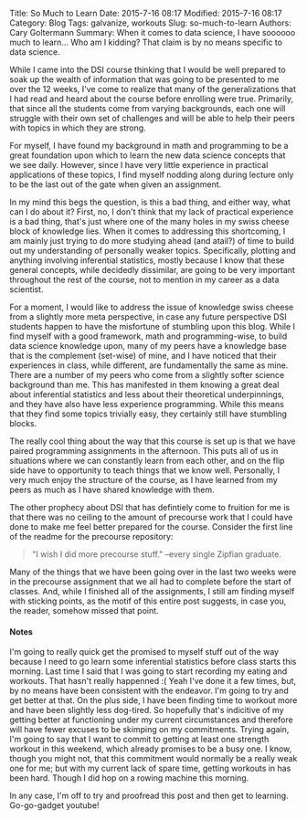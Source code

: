 Title: So Much to Learn
Date: 2015-7-16 08:17
Modified: 2015-7-16 08:17
Category: Blog
Tags: galvanize, workouts
Slug: so-much-to-learn
Authors: Cary Goltermann
Summary: When it comes to data science, I have soooooo much to learn... Who am I kidding? That claim is by no means specific to data science.

While I came into the DSI course thinking that I would be well prepared to soak up the wealth of information that was going to be presented to me over the 12 weeks, I've come to realize that many of the generalizations that I had read and heard about the course before enrolling were true. Primarily, that since all the students come from varying backgrounds, each one will struggle with their own set of challenges and will be able to help their peers with topics in which they are strong.

For myself, I have found my background in math and programming to be a great foundation upon which to learn the new data science concepts that we see daily. However, since I have very little experience in practical applications of these topics, I find myself nodding along during lecture only to be the last out of the gate when given an assignment. 

In my mind this begs the question, is this a bad thing, and either way, what can I do about it? First, no, I don't think that my lack of practical experience is a bad thing, that's just where one of the many holes in my swiss cheese block of knowledge lies. When it comes to addressing this shortcoming, I am mainly just trying to do more studying ahead (and atail?) of time to build out my understanding of personally weaker topics. Specifically, plotting and anything involving inferential statistics, mostly because I know that these general concepts, while decidedly dissimilar, are going to be very important throughout the rest of the course, not to mention in my career as a data scientist.

For a moment, I would like to address the issue of knowledge swiss cheese from a slightly more meta perspective, in case any future perspective DSI students happen to have the misfortune of stumbling upon this blog. While I find myself with a good framework, math and programming-wise, to build data science knowledge upon, many of my peers have a knowledge base that is the complement (set-wise) of mine, and I have noticed that their experiences in class, while different, are fundamentally the same as mine. There are a number of my peers who come from a slightly softer science background than me. This has manifested in them knowing a great deal about inferential statistics and less about their theoretical underpinnings, and they have also have less experience programming. While this means that they find some topics trivially easy, they certainly still have stumbling blocks. 

The really cool thing about the way that this course is set up is that we have paired programming assignments in the afternoon. This puts all of us in situations where we can constantly learn from each other, and on the flip side have to opportunity to teach things that we know well. Personally, I very much enjoy the structure of the course, as I have learned from my peers as much as I have shared knowledge with them.

The other prophecy about DSI that has defintiely come to fruition for me is that there was no ceiling to the amount of precourse work that I could have done to make me feel better prepared for the course. Consider the first line of the readme for the precourse repository:
> "I wish I did more precourse stuff." –every single Zipfian graduate.

Many of the things that we have been going over in the last two weeks were in the precourse assignment that we all had to complete before the start of classes. And, while I finished all of the assignments, I still am finding myself with sticking points, as the motif of this entire post suggests, in case you, the reader, somehow missed that point.

#### Notes
I'm going to really quick get the promised to myself stuff out of the way because I need to go learn some inferential statistics before class starts this morning. Last time I said that I was going to start recording my eating and workouts. That hasn't really happenned :( Yeah I've done it a few times, but, by no means have been consistent with the endeavor. I'm going to try and get better at that. On the plus side, I have been finding time to workout more and have been slightly less dog-tired. So hopefully that's indicitive of my getting better at functioning under my current circumstances and therefore will have fewer excuses to be skimping on my commitments. Trying again, I'm going to say that I want to commit to getting at least one strength workout in this weekend, which already promises to be a busy one. I know, though you might not, that this commitment would normally be a really weak one for me; but with my current lack of spare time, getting workouts in has been hard. Though I did hop on a rowing machine this morning.

In any case, I'm off to try and proofread this post and then get to learning. Go-go-gadget youtube!

